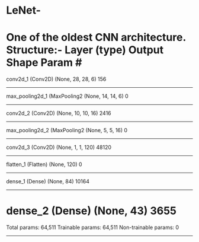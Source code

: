# LeNet-
One of the oldest CNN architecture.
Structure:-
Layer (type)                 Output Shape              Param #   
=================================================================
conv2d_1 (Conv2D)            (None, 28, 28, 6)         156       
_________________________________________________________________
max_pooling2d_1 (MaxPooling2 (None, 14, 14, 6)         0         
_________________________________________________________________
conv2d_2 (Conv2D)            (None, 10, 10, 16)        2416      
_________________________________________________________________
max_pooling2d_2 (MaxPooling2 (None, 5, 5, 16)          0         
_________________________________________________________________
conv2d_3 (Conv2D)            (None, 1, 1, 120)         48120     
_________________________________________________________________
flatten_1 (Flatten)          (None, 120)               0         
_________________________________________________________________
dense_1 (Dense)              (None, 84)                10164     
_________________________________________________________________
dense_2 (Dense)              (None, 43)                3655      
=================================================================
Total params: 64,511
Trainable params: 64,511
Non-trainable params: 0
_________________________________________________________________
